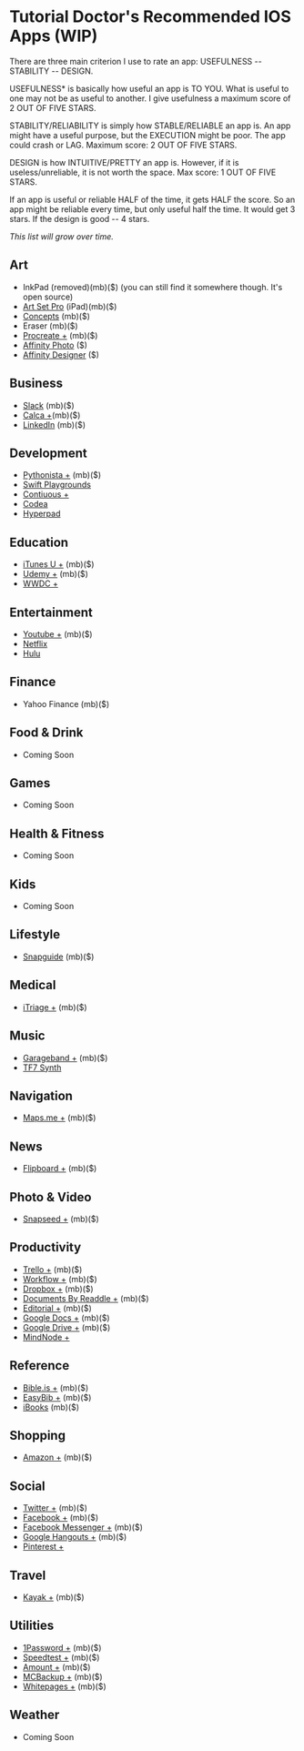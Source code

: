 # Tutorial Doctor's Recommended IOS Apps (WIP)

There are three main criterion I use to rate an app: USEFULNESS -- STABILITY -- DESIGN.

USEFULNESS* is basically how useful an app is TO YOU. What is useful to one may not be as useful to another. I give usefulness a maximum score of 2 OUT OF FIVE STARS.

STABILITY/RELIABILITY is simply how STABLE/RELIABLE an app is. An app might have a useful purpose, but the EXECUTION might be poor. The app could crash or LAG. Maximum score: 2 OUT OF FIVE STARS.

DESIGN is how INTUITIVE/PRETTY an app is. However, if it is useless/unreliable, it is not worth the space. Max score: 1 OUT OF FIVE STARS.

If an app is useful or reliable HALF of the time, it gets HALF the score. So an app might be reliable every time, but only useful half the time. It would get 3 stars. If the design is good -- 4 stars.

*This list will grow over time.*

## Art
- InkPad (removed)(mb)($) (you can still find it somewhere though. It's open source)
- [Art Set Pro](https://itunes.apple.com/us/app/art-set-pro-edition/id728530673?mt=8) (iPad)(mb)($)
- [Concepts](https://itunes.apple.com/us/app/concepts-smarter-sketching/id560586497?mt=8) (mb)($)
- Eraser (mb)($)
- [Procreate +](https://itunes.apple.com/us/app/procreate-sketch-paint-create./id425073498?mt=8) (mb)($)
- [Affinity Photo](https://itunes.apple.com/us/app/affinity-photo/id1117941080?mt=8&ign-mpt=uo%3D4) ($)
- [Affinity Designer](https://itunes.apple.com/us/app/affinity-designer/id1274090551?mt=8) ($)

## Business
- [Slack](https://itunes.apple.com/us/app/slack-team-communication/id618783545?mt=8) (mb)($)
- [Calca +](https://itunes.apple.com/us/app/calca/id635757879?mt=8)(mb)($)
- [LinkedIn](https://itunes.apple.com/us/app/linkedin/id288429040?mt=8) (mb)($)

## Development
- [Pythonista +](https://itunes.apple.com/us/app/pythonista/id528579881?mt=8) (mb)($)
- [Swift Playgrounds](https://itunes.apple.com/us/app/swift-playgrounds/id908519492?mt=8)
- [Contiuous +](https://itunes.apple.com/us/app/continuous-.net-c-and-f-ide/id1095213378?mt=8)
- [Codea](https://itunes.apple.com/us/app/codea/id439571171?mt=8)
- [Hyperpad](https://itunes.apple.com/us/app/hyperpad-create-interactive/id886106438?mt=8)

## Education

- [iTunes U +](https://itunes.apple.com/us/app/itunes-u/id490217893?mt=8) (mb)($)
- [Udemy +](https://itunes.apple.com/us/app/udemy-online-courses/id562413829?mt=8) (mb)($)
- [WWDC +](https://itunes.apple.com/us/app/wwdc/id640199958?mt=8)


## Entertainment
- [Youtube +](https://itunes.apple.com/us/app/youtube/id544007664?mt=8) (mb)($)
- [Netflix](https://itunes.apple.com/us/app/netflix/id363590051?mt=8)
- [Hulu](https://itunes.apple.com/us/app/hulu-watch-latest-episodes/id376510438?mt=8)


## Finance
- Yahoo Finance (mb)($)

## Food & Drink
- Coming Soon

## Games
- Coming Soon

## Health & Fitness
- Coming Soon

## Kids
- Coming Soon

## Lifestyle
- [Snapguide](https://itunes.apple.com/us/app/snapguide-how-tos-recipes/id421477397?mt=8) (mb)($)

## Medical
- [iTriage +](https://itunes.apple.com/us/app/itriage-health-doctor-symptoms/id304696939?mt=8) (mb)($)

## Music

- [Garageband +](https://itunes.apple.com/us/app/garageband/id408709785?mt=8) (mb)($)
- [TF7 Synth](https://itunes.apple.com/us/app/tf7-synth/id718101734?mt=8)

## Navigation
- [Maps.me +](https://itunes.apple.com/us/app/maps.me-offline-map-navigation/id510623322?mt=8) (mb)($)

## News

- [Flipboard +](https://itunes.apple.com/us/app/flipboard-your-social-news/id358801284?mt=8) (mb)($)

## Photo & Video

- [Snapseed +](https://itunes.apple.com/us/app/snapseed/id439438619?mt=8) (mb)($)

## Productivity
- [Trello +](https://itunes.apple.com/us/app/trello/id461504587?mt=8) (mb)($)
- [Workflow +](https://itunes.apple.com/us/app/workflow-powerful-automation/id915249334?mt=8) (mb)($)
- [Dropbox +](https://itunes.apple.com/us/app/dropbox/id327630330?mt=8) (mb)($)
- [Documents By Readdle +](https://itunes.apple.com/us/app/documents-5-file-manager-pdf/id364901807?mt=8) (mb)($)
- [Editorial +](https://itunes.apple.com/us/app/editorial/id673907758?mt=8) (mb)($)
- [Google Docs +](https://itunes.apple.com/us/app/google-docs/id842842640?mt=8) (mb)($)
- [Google Drive +](https://itunes.apple.com/us/app/google-drive-free-online-storage/id507874739?mt=8) (mb)($)
- [MindNode +](https://itunes.apple.com/us/app/mindnode-delightful-mind-mapping/id312220102?mt=8)

## Reference
- [Bible.is +](https://itunes.apple.com/us/app/bible.is-dramatized-audio/id378075859?mt=8) (mb)($)
- [EasyBib +](https://itunes.apple.com/us/app/easybib-automatic-bibliography/id436768184?mt=8) (mb)($)
- [iBooks]() (mb)($)


## Shopping

- [Amazon +](https://itunes.apple.com/us/app/amazon-app-shop-scan-compare/id297606951?mt=8) (mb)($)


## Social

- [Twitter +](https://itunes.apple.com/us/app/twitter/id333903271?mt=8) (mb)($)
- [Facebook +](https://itunes.apple.com/us/app/facebook/id284882215?mt=8) (mb)($)
- [Facebook Messenger +](https://itunes.apple.com/us/app/messenger/id454638411?mt=8) (mb)($)
- [Google Hangouts +](https://itunes.apple.com/us/app/hangouts/id643496868?mt=8) (mb)($)
- [Pinterest +](https://itunes.apple.com/us/app/pinterest/id429047995?mt=8)

## Travel
- [Kayak +](https://itunes.apple.com/us/app/kayak-flights-hotels-cars/id305204535?mt=8) (mb)($)

## Utilities

- [1Password +](https://itunes.apple.com/us/app/1password-password-manager/id568903335?mt=8) (mb)($)
- [Speedtest +](https://itunes.apple.com/us/app/speedtest.net-speed-test/id300704847?mt=8) (mb)($)
- [Amount +](https://itunes.apple.com/us/app/amount-unit-currency-converter/id560750783?mt=8) (mb)($)
- [MCBackup +](https://itunes.apple.com/us/app/my-contacts-backup/id446784593?mt=8) (mb)($)
- [Whitepages +](https://itunes.apple.com/us/app/whitepages/id287734809?mt=8) (mb)($)

## Weather
- Coming Soon



